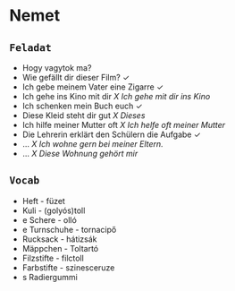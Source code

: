 # Nemet

## `Feladat`
- Hogy vagytok ma?
- Wie gefällt dir dieser Film? $\checkmark$
- Ich gebe meinem Vater eine Zigarre $\checkmark$
- Ich gehe ins Kino mit dir $X$ _Ich gehe mit dir ins Kino_
- Ich schenken mein Buch euch $\checkmark$
- Diese Kleid steht dir gut $X$ _Dieses_
- Ich hilfe meiner Mutter oft $X$ _Ich helfe oft meiner Mutter_
- Die Lehrerin erklärt den Schülern die Aufgabe $\checkmark$
- ... $X$ _Ich wohne gern bei meiner Eltern._
- ... $X$ _Diese Wohnung gehört mir_

## `Vocab`
- Heft - füzet
- Kuli - (golyós)toll
- e Schere - olló
- e Turnschuhe - tornacipő
- Rucksack - hátizsák
- Mäppchen - Toltartó
- Filzstifte - filctoll
- Farbstifte - szinesceruze
- s Radiergummi
